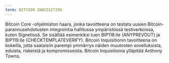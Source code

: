 ```yaml
---
term: BITCOIN INQUISITION
---
```


Bitcoin Core -ohjelmiston haara, jonka tavoitteena on testata uusien Bitcoin-parannusehdotusten integrointia hallitussa ympäristössä testiverkoissa, kuten Signetissä. Se sisältää esimerkiksi tuen BIP118:lle (ANYPREVOUT) ja BIP119:lle (CHECKTEMPLATEVERIFY). Bitcoin Inquisitionin tavoitteena on kokeilla, jotta saataisiin parempi ymmärrys näiden muutosten sovelluksista, eduista, riskeistä ja kompromisseista. Bitcoin Inquisitionia ylläpitää Anthony Towns.